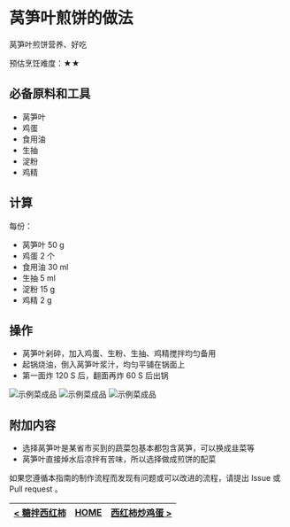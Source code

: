 # 莴笋叶煎饼的做法

莴笋叶煎饼营养、好吃

预估烹饪难度：★★

## 必备原料和工具

* 莴笋叶
* 鸡蛋
* 食用油
* 生抽
* 淀粉
* 鸡精

## 计算

每份：

* 莴笋叶 50 g
* 鸡蛋 2 个
* 食用油 30 ml
* 生抽 5 ml
* 淀粉 15 g
* 鸡精 2 g

## 操作

* 莴笋叶剁碎，加入鸡蛋、生粉、生抽、鸡精搅拌均匀备用
* 起锅烧油，倒入莴笋叶浆汁，均匀平铺在锅面上
* 第一面炸 120 S 后，翻面再炸 60 S 后出锅

![示例菜成品](./1.jpeg)
![示例菜成品](./2.jpeg)
![示例菜成品](./3.jpeg)

## 附加内容

* 选择莴笋叶是某省市买到的蔬菜包基本都包含莴笋，可以换成韭菜等
* 莴笋叶直接焯水后凉拌有苦味，所以选择做成煎饼的配菜

如果您遵循本指南的制作流程而发现有问题或可以改进的流程，请提出 Issue 或 Pull request 。

| [< 糖拌西红柿](../糖拌西红柿/糖拌西红柿.md) | [HOME](../../../README.md) | [西红柿炒鸡蛋 >](../西红柿炒鸡蛋/西红柿炒鸡蛋.md) |
| ---------------------------------- | -------------------------- | ---------------------------------- |
